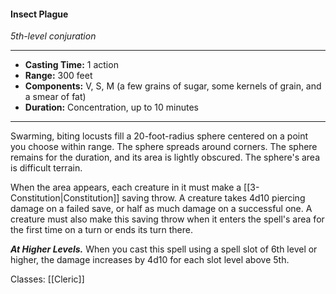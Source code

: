 #### Insect Plague
*5th-level conjuration*
___
- **Casting Time:** 1 action
- **Range:** 300 feet
- **Components:** V, S, M (a few grains of sugar, some kernels of grain, and a smear of fat)
- **Duration:** Concentration, up to 10 minutes
---
Swarming, biting locusts fill a 20-foot-radius sphere centered on a point you choose within range. The sphere spreads around corners. The sphere remains for the duration, and its area is lightly obscured. The sphere's area is difficult terrain.

When the area appears, each creature in it must make a [[3-Constitution|Constitution]] saving throw. A creature takes 4d10 piercing damage on a failed save, or half as much damage on a successful one. A creature must also make this saving throw when it enters the spell's area for the first time on a turn or ends its turn there.

***At Higher Levels.*** When you cast this spell using a spell slot of 6th level or higher, the damage increases by 4d10 for each slot level above 5th.

Classes: [[Cleric]]